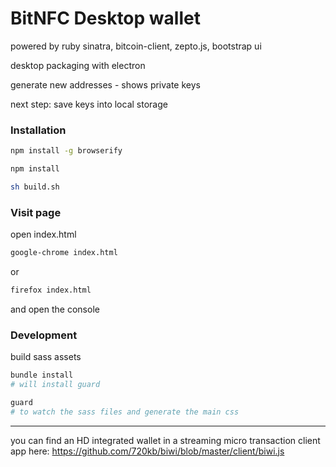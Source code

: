 # BitNFC Desktop wallet

powered by ruby sinatra, bitcoin-client, zepto.js, bootstrap ui

desktop packaging with electron

generate new addresses - shows private keys

next step: save keys into local storage

### Installation

```sh
npm install -g browserify
```

```sh
npm install
```

```sh
sh build.sh
```

### Visit page

open index.html

```sh
google-chrome index.html
```

or

```sh
firefox index.html
```

and open the console


### Development

build sass assets

```rb
bundle install
# will install guard

guard
# to watch the sass files and generate the main css
```

---

you can find an HD integrated wallet in a streaming micro transaction client app here:
https://github.com/720kb/biwi/blob/master/client/biwi.js
